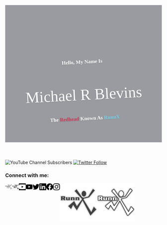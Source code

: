 <link rel="stylesheet" href="https://fonts.googleapis.com/css?family=Raleway:100,200,300,400,500,600,700,800,900|Roboto+Mono:100,400|Caveat" />
<header id="headerDiv" style="background-image: url(https://runnx.com/img/header/MichaelRBlevins2.webp);align-self: flex-start; background-position: 50% 32%; height: auto !important; display: table;
    text-align: center; width: 100%; color: #fff;
    text-shadow: 0 1px 3px rgb(0 0 0 / 20%);
    overflow: hidden; position: relative;
    background-repeat: no-repeat; background-size: cover; opacity: .8;">
    <div style="background: rgba(7, 9, 21, 0.5); width: 100%; height: 100%; display: table-cell;
    vertical-align: middle;
    padding: 150px 0 50px;
    width: 100%;
    position: relative;
    z-index: 1;">
        <div style="font-family: 'Caveat'; font-weight: normal !important; text-transform: capitalize; letter-spacing: 0; margin: 0 0 15px; transform: rotate(-3deg) !important; -moz-transform: rotate(-3deg) !important; -webkit-transform: rotate(-3deg) !important; text-align: center;">
            <h3>Hello, my name is</h3>
            <h2 style="font-size: 50px; line-height: 50px; font-weight: normal;">Michael R Blevins</h2>
            <h3>the <span style="color: #c60c30;">redhead</span> known as <span style="color: #57cae9;">RunnX</span></h3>
        </div>
    </div>
    <br />
</header>

![YouTube Channel Subscribers](https://img.shields.io/youtube/channel/subscribers/UCBa5BnIBBO12iopcb3A_rmA?logo=youtube&style=for-the-badge)
[![Twitter Follow](https://img.shields.io/twitter/follow/runnx?color=1DA1F2&logo=twitter&style=for-the-badge)](https://twitter.com/intent/follow?original_referer=https%3A%2F%2Fgithub.com%2Frunnx&screen_name=runnx)

### Connect with me:

[![GitHub-Mark-Light](https://raw.githubusercontent.com/RunnX/runnx/main/img/logodark.png#gh-light-mode-only)][website][![GitHub-Mark-Dark](https://raw.githubusercontent.com/RunnX/runnx/main/img/logo.png#gh-dark-mode-only)][website]
[<img align="left" alt="runnx.com" width="22px" src="https://raw.githubusercontent.com/RunnX/runnx/main/img/logo.png#gh-dark-mode-only" /><img align="left" alt="runnx.com" width="22px" src="https://raw.githubusercontent.com/RunnX/runnx/main/img/logodark.png#gh-light-mode-only" />][website]
[<img align="left" alt="RunnX | YouTube" width="22px" src="icons/youtube.svg#gh-light-mode-only" style="filter: invert(1)" />][youtube]
[<img align="left" alt="RunnX | YouTube" width="22px" src="icons/youtube.svg#gh-dark-mode-only"/>][youtube]
[<img align="left" alt="RunnX | Twitter" width="22px" src="icons/twitter.svg#gh-light-mode-only" />][twitter]
[<img align="left" alt="RunnX | LinkedIn" width="22px" src="icons/linkedin.svg#gh-light-mode-only" />][linkedin]
[<img align="left" alt="RunnX | Facebook" width="22px" src="icons/facebook.svg#gh-light-mode-only" />][facebook]
[<img align="left" alt="RunnX | Instagram" width="22px" src="icons/instagram.svg#gh-light-mode-only" />][instagram]

<br />


[website]: https://runnx.com
[youtube]: https://youtube.com/runnx
[twitter]: https://twitter.com/runnx
[linkedin]: https://linkedin.com/in/runnx
[facebook]: https://facebook.com/theredheadknownasrunnx
[instagram]: https://instagram.com/mrbrunnx
[quickhitsplaylist]:  https://www.youtube.com/playlist?list=PLLiDx9rLkZYMo9RU1TzsqusxDjLxqsUPM
[azuredevopsplaylist]: https://www.youtube.com/playlist?list=PLLiDx9rLkZYM46jBPjb1MUKzoujitvLF1
[reducingfrictionplaylist]: https://www.youtube.com/playlist?list=PLLiDx9rLkZYOxVWaJR7r1SuaeqGAPh8sC